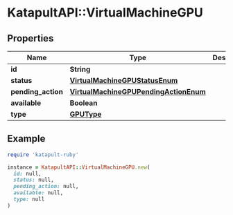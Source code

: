 # KatapultAPI::VirtualMachineGPU

## Properties

| Name | Type | Description | Notes |
| ---- | ---- | ----------- | ----- |
| **id** | **String** |  | [optional] |
| **status** | [**VirtualMachineGPUStatusEnum**](VirtualMachineGPUStatusEnum.md) |  | [optional] |
| **pending_action** | [**VirtualMachineGPUPendingActionEnum**](VirtualMachineGPUPendingActionEnum.md) |  | [optional] |
| **available** | **Boolean** |  | [optional] |
| **type** | [**GPUType**](GPUType.md) |  | [optional] |

## Example

```ruby
require 'katapult-ruby'

instance = KatapultAPI::VirtualMachineGPU.new(
  id: null,
  status: null,
  pending_action: null,
  available: null,
  type: null
)
```

